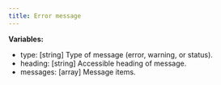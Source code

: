 ```yaml
---
title: Error message
---
```


__Variables:__
* type: [string] Type of message (error, warning, or status).
* heading: [string] Accessible heading of message.
* messages: [array] Message items.
